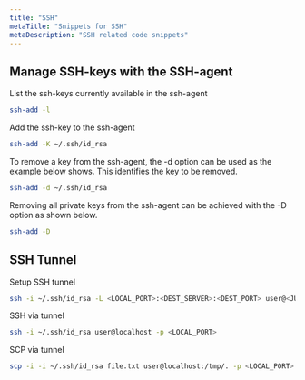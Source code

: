 ```yaml
---
title: "SSH"
metaTitle: "Snippets for SSH"
metaDescription: "SSH related code snippets"
---
```



## Manage SSH-keys with the SSH-agent

List the ssh-keys currently available in the ssh-agent
```bash
ssh-add -l
```

Add the ssh-key to the ssh-agent
```bash
ssh-add -K ~/.ssh/id_rsa
```

To remove a key from the ssh-agent, the -d option can be used as the example below shows. This identifies the key to be removed.
```bash
ssh-add -d ~/.ssh/id_rsa
```

Removing all private keys from the ssh-agent can be achieved with the -D option as shown below.
```bash
ssh-add -D
```

## SSH Tunnel
Setup SSH tunnel
```bash
ssh -i ~/.ssh/id_rsa -L <LOCAL_PORT>:<DEST_SERVER>:<DEST_PORT> user@<JUMP_SERVER> cat -
```

SSH via tunnel
```bash
ssh -i ~/.ssh/id_rsa user@localhost -p <LOCAL_PORT>
```

SCP via tunnel
```bash
scp -i -i ~/.ssh/id_rsa file.txt user@localhost:/tmp/. -p <LOCAL_PORT>
```

